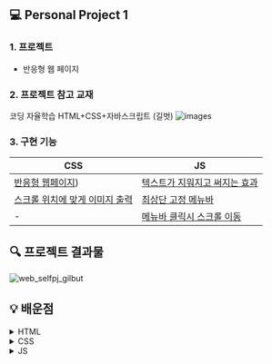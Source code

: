 ## 💻 Personal Project 1
### 1. 프로젝트
* 반응형 웹 페이지

### 2. 프로젝트 참고 교재
코딩 자율학습 HTML+CSS+자바스크립트 (길벗)
![images](https://github.com/seokeunpark/Personal_Project1/assets/145525099/f6d7633d-6928-487c-8d7c-51822e08936d)


### 3. 구현 기능
| CSS | JS | 
| --- | --- | 
| [반응형 웹페이지]([https://github.com/seokeunpark/Personal_Project1/blob/b3fed26db465df8eea864e21b84ae307ba720db4/style.css#L401])) |  [텍스트가 지워지고 써지는 효과](https://github.com/Kang-YunSik/Web_Selfpj_gilbut/blob/main/script.js#L7)  |
|  [스크롤 위치에 맞게 이미지 출력](https://github.com/Kang-YunSik/Web_Selfpj_gilbut/blob/main/style.css#L347C6-L347C6) |  [최상단 고정 메뉴바](https://github.com/Kang-YunSik/Web_Selfpj_gilbut/blob/main/script.js#L74) |
| - |  [메뉴바 클릭시 스크롤 이동](https://github.com/Kang-YunSik/Web_Selfpj_gilbut/blob/main/script.js#L106)  |
 

## 🔍 프로젝트 결과물
![web_selfpj_gilbut](https://github.com/Kang-YunSik/Web_Selfpj_gilbut/assets/145963623/bdd4129f-efc3-4ec8-8d0e-0dce0051f6e7)

## 💡 배운점
<details><summary> HTML </summary> 
[태그]

- main 태그
- section 태그 사용시 주의사항과 article 태그와의 차이점
- strong 태그와 논리적 태그vs물리적 태그
- form의 label 태그
- h, span, p태그 차이점
- form 태그 속성
- form의 input 태그
- form의 textarea 태그

[속성]

- http-equiv속성과 content속성
- integrity, crossorigin, referrerpolicy 속성
- lang="zxx"
- link 태그에서의 rel의미
</details>

<details><summary> CSS</summary> 
[속성]

- box-sizing 속성
- top, bottom, left, right 속성
- 상속되는 속성과 상속이 되지않는 속성
- background: transparent
- background-size 단축 속성
- linear-gradient 속성
- text-align과 align-items 차이
- letter-spacing 속성
- transform 속성
- animation 속성과 @keyframes
- opacity 속성
- outline 속성과 활용 (border와의 차이점)
- max-width 활용
- border-radius 단축 속성
- form 텍스트박스에 focus 활용 (box-shadow 속성)

[개념]

- vh 단위
- 뷰포트란
- 태그명.클래스명 선택자 (태그명 .클래스명과 다름)
- 상속이 적용되지 않는 태그
- %의 기준
- ::after의 하위 속성 content: "" 의 의미
- display: inline-block과 inline의 차이
- 미디어쿼리를 사용해 반응형 홈페이지 만들기 (요소들의 글자 크기 및 요소 배치 조정)
- a 태그 스타일과 적용 순서
- 웹 상에서 고정된 요소 만들기: position + z-index
- flex와 justify-content, align-items 속성
- font-weight
- background-size:cover
- section 태그에 스타일을 주는 경우 (관례상 스타일을 주지 않음)
---
- h태그 단계적에 비례해 font-size를 적용하지 않아도 된다.
- Web퍼블리싱 과정: HTML문서를 구역별로 작성 -> CSS코드 작성 -> JS구현
- CSS코드 선택자 선언법: 모든 부모태그를 선택자로 불러 스타일 변경을 원하는 태그를 정확히 구분한다.
- height값은 꼭 필요한 요소에만 적용하네요..?!? (body, wrap 같은건 안줌)
- 요소를 배치할 때 margin을 활용하고, 부모요소에 가득 차게 만들기 위해 % 단위를 활용한다.
- font-size, maring, padding의 크기를 rem 단위로 한 이유는 미디어쿼리를 활용해 반응형 홈페이지를 만들기 위함이다.

[자주 쓰는 CSS 코드]
- 가운데 정렬의 마법사 코드
- 기본 스타일 시트 초기화 CSS코드
- float clear하는 마법사 코드
</details>

<details><summary> JS </summary> 
[JS 문법]

- 요소 선택: querySelector("CSS 선택자")
- textContent: 선택자 내부 텍스트를 조작
- 즉시 실행 함수
- JS에서 Time은 단위는 ms이다 (1초=1000ms)

[JS 내장 메소드]
- split("") 메소드: 문자열을 하나씩 ""로 구분
- shift(): 맨 왼쪽 요소 삭제
- pop(): 맨 오른쪽 요소 삭제
- setTimeout(실행함수, n초 후 함수 실행)
- join(""): 배열의 모든 요소를 ""으로 합침
- addEventListener(이벤트, 실행함수)
- classList.add("active"): 요소에 class="active"를 추가
- getBoundingClientRect(): 현재 targetEl 요소의 브라우저 상단으로 부터의 거리
- requestAnimationFrame()을 사용하는 경우
</details>
